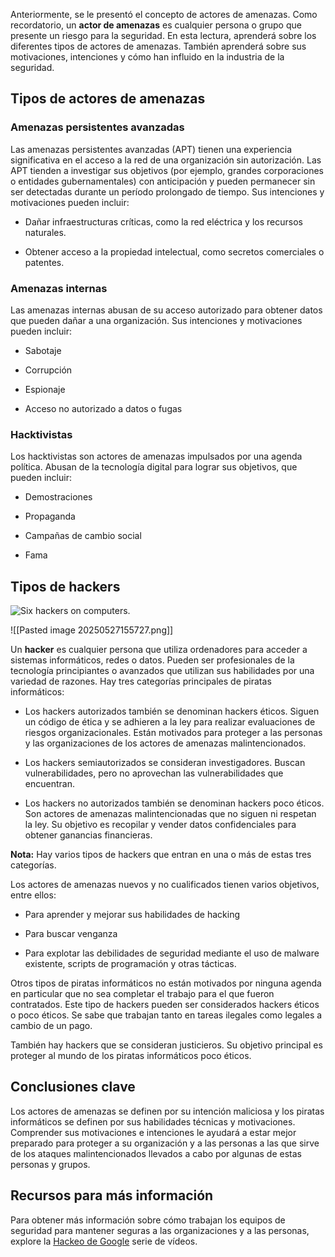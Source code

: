 
Anteriormente, se le presentó el concepto de actores de amenazas. Como recordatorio, un **actor de amenazas** es cualquier persona o grupo que presente un riesgo para la seguridad. En esta lectura, aprenderá sobre los diferentes tipos de actores de amenazas. También aprenderá sobre sus motivaciones, intenciones y cómo han influido en la industria de la seguridad.

## Tipos de actores de amenazas

### **Amenazas persistentes avanzadas**

Las amenazas persistentes avanzadas (APT) tienen una experiencia significativa en el acceso a la red de una organización sin autorización. Las APT tienden a investigar sus objetivos (por ejemplo, grandes corporaciones o entidades gubernamentales) con anticipación y pueden permanecer sin ser detectadas durante un período prolongado de tiempo. Sus intenciones y motivaciones pueden incluir:

- Dañar infraestructuras críticas, como la red eléctrica y los recursos naturales.
    
- Obtener acceso a la propiedad intelectual, como secretos comerciales o patentes.
    

### **Amenazas internas**

Las amenazas internas abusan de su acceso autorizado para obtener datos que pueden dañar a una organización. Sus intenciones y motivaciones pueden incluir:

- Sabotaje
    
- Corrupción
    
- Espionaje
    
- Acceso no autorizado a datos o fugas
    

### **Hacktivistas**

Los hacktivistas son actores de amenazas impulsados por una agenda política. Abusan de la tecnología digital para lograr sus objetivos, que pueden incluir:

- Demostraciones
    
- Propaganda
    
- Campañas de cambio social
    
- Fama
    

## Tipos de hackers

![Six hackers on computers.](https://d3c33hcgiwev3.cloudfront.net/imageAssetProxy.v1/OHc71ylUQoWnWRkgeKXEgw_2c16d4ed0420478c938c9af9257ccff1_image1.png?expiry=1748476800000&hmac=jWEubEM46ybTHgD90QomxzSN2HHJ6ax0VJN2LxDCwo8)

![[Pasted image 20250527155727.png]]

Un **hacker** es cualquier persona que utiliza ordenadores para acceder a sistemas informáticos, redes o datos. Pueden ser profesionales de la tecnología principiantes o avanzados que utilizan sus habilidades por una variedad de razones. Hay tres categorías principales de piratas informáticos:

- Los hackers autorizados también se denominan hackers éticos. Siguen un código de ética y se adhieren a la ley para realizar evaluaciones de riesgos organizacionales. Están motivados para proteger a las personas y las organizaciones de los actores de amenazas malintencionados.
    
- Los hackers semiautorizados se consideran investigadores. Buscan vulnerabilidades, pero no aprovechan las vulnerabilidades que encuentran.
    
- Los hackers no autorizados también se denominan hackers poco éticos. Son actores de amenazas malintencionadas que no siguen ni respetan la ley. Su objetivo es recopilar y vender datos confidenciales para obtener ganancias financieras.
    

**Nota:** Hay varios tipos de hackers que entran en una o más de estas tres categorías.

Los actores de amenazas nuevos y no cualificados tienen varios objetivos, entre ellos:

- Para aprender y mejorar sus habilidades de hacking
    
- Para buscar venganza
    
- Para explotar las debilidades de seguridad mediante el uso de malware existente, scripts de programación y otras tácticas.
    

Otros tipos de piratas informáticos no están motivados por ninguna agenda en particular que no sea completar el trabajo para el que fueron contratados. Este tipo de hackers pueden ser considerados hackers éticos o poco éticos. Se sabe que trabajan tanto en tareas ilegales como legales a cambio de un pago.

También hay hackers que se consideran justicieros. Su objetivo principal es proteger al mundo de los piratas informáticos poco éticos.

## Conclusiones clave

Los actores de amenazas se definen por su intención maliciosa y los piratas informáticos se definen por sus habilidades técnicas y motivaciones. Comprender sus motivaciones e intenciones le ayudará a estar mejor preparado para proteger a su organización y a las personas a las que sirve de los ataques malintencionados llevados a cabo por algunas de estas personas y grupos.

## Recursos para más información

Para obtener más información sobre cómo trabajan los equipos de seguridad para mantener seguras a las organizaciones y a las personas, explore la [Hackeo de Google](https://www.youtube.com/playlist?list=PL590L5WQmH8dsxxz7ooJAgmijwOz0lh2H) serie de vídeos.